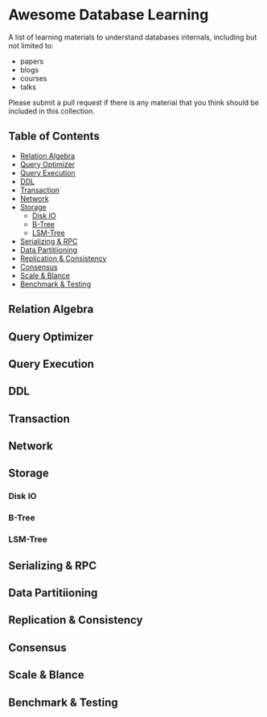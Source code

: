 # Awesome Database Learning

A list of learning materials to understand databases internals, including but not limited to:

- papers
- blogs
- courses
- talks

Please submit a pull request if there is any material that you think should be included in this collection.

## Table of Contents

<!-- vim-markdown-toc GFM -->

* [Relation Algebra](#relation-algebra)
* [Query Optimizer](#query-optimizer)
* [Query Execution](#query-execution)
* [DDL](#ddl)
* [Transaction](#transaction)
* [Network](#network)
* [Storage](#storage)
    * [Disk IO](#disk-io)
    * [B-Tree](#b-tree)
    * [LSM-Tree](#lsm-tree)
* [Serializing & RPC](#serializing--rpc)
* [Data Partitiioning](#data-partitiioning)
* [Replication & Consistency](#replication--consistency)
* [Consensus](#consensus)
* [Scale & Blance](#scale--blance)
* [Benchmark & Testing](#benchmark--testing)

<!-- vim-markdown-toc -->

## Relation Algebra

## Query Optimizer

## Query Execution

## DDL

## Transaction

## Network

## Storage

### Disk IO

### B-Tree

### LSM-Tree

## Serializing & RPC

## Data Partitiioning

## Replication & Consistency

## Consensus

## Scale & Blance

## Benchmark & Testing
